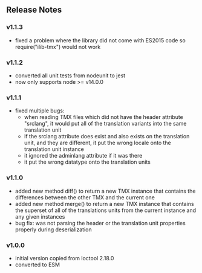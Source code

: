 ## Release Notes

### v1.1.3

- fixed a problem where the library did not come with ES2015 code
  so require("ilib-tmx") would not work

### v1.1.2

- converted all unit tests from nodeunit to jest
- now only supports node >= v14.0.0

### v1.1.1

- fixed multiple bugs:
    - when reading TMX files which did not have the header
      attribute "srclang", it would put all of the translation
      variants into the same translation unit
    - if the srclang attribute does exist and also exists on
      the translation unit, and they are different, it put the
      wrong locale onto the translation unit instance
    - it ignored the adminlang attribute if it was there
    - it put the wrong datatype onto the translation units

### v1.1.0

- added new method diff() to return a new TMX instance that contains
  the differences between the other TMX and the current one
- added new method merge() to return a new TMX instance that contains
  the superset of all of the translations units from the current instance
  and any given instances
- bug fix: was not parsing the header or the translation unit properties
  properly during deserialization

### v1.0.0

- initial version copied from loctool 2.18.0
- converted to ESM
